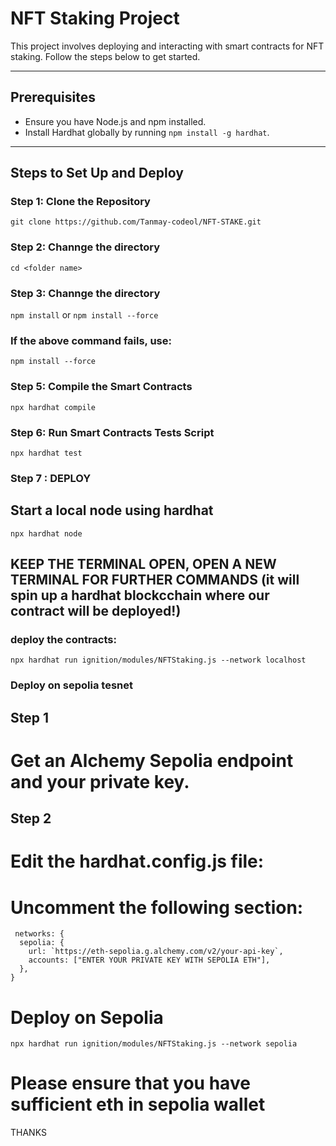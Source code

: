 # NFT Staking Project

This project involves deploying and interacting with smart contracts for NFT staking. Follow the steps below to get started.

---

## Prerequisites

- Ensure you have Node.js and npm installed.
- Install Hardhat globally by running `npm install -g hardhat`.

---

## Steps to Set Up and Deploy

### Step 1: Clone the Repository

`git clone https://github.com/Tanmay-codeol/NFT-STAKE.git`

### Step 2: Channge the directory

`cd <folder name>`

### Step 3: Channge the directory

`npm install` or `npm install --force`

### If the above command fails, use:

`npm install --force`

### Step 5: Compile the Smart Contracts

`npx hardhat compile`

### Step 6: Run Smart Contracts Tests Script

`npx hardhat test`

### Step 7 : DEPLOY

## Start a local node using hardhat

`npx hardhat node`

## KEEP THE TERMINAL OPEN, OPEN A NEW TERMINAL FOR FURTHER COMMANDS (it will spin up a hardhat blockcchain where our contract will be deployed!)

### deploy the contracts:

`npx hardhat run ignition/modules/NFTStaking.js --network localhost`

### Deploy on sepolia tesnet

## Step 1

# Get an Alchemy Sepolia endpoint and your private key.

## Step 2

# Edit the hardhat.config.js file:

# Uncomment the following section:

```
 networks: {
  sepolia: {
    url: `https://eth-sepolia.g.alchemy.com/v2/your-api-key`,
    accounts: ["ENTER YOUR PRIVATE KEY WITH SEPOLIA ETH"],
  },
}
```

# Deploy on Sepolia

`npx hardhat run ignition/modules/NFTStaking.js --network sepolia`

# Please ensure that you have sufficient eth in sepolia wallet

THANKS

